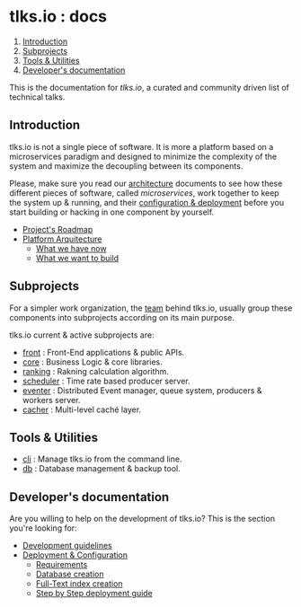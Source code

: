# tlks.io : docs

1. [Introduction](#introduction)
2. [Subprojects](#subprojects)
3. [Tools & Utilities](#tools-utilities)
4. [Developer's documentation](#developers-documentation)

This is the documentation for *tlks.io*, a curated and community driven list
of technical talks.

## Introduction

tlks.io is not a single piece of software. It is more a platform based on a
microservices paradigm and designed to minimize the complexity of the system
and maximize the decoupling between its components.

Please, make sure you read our [architecture](arquitecture.md) documents
to see how these different pieces of software, called *microservices*, work
together to keep the system up & running, and their
[configuration & deployment](deploy.md) before you start building or hacking
in one component by yourself.

* [Project's Roadmap](roadmap.md)
* [Platform Arquitecture](arquitecture.md)
    * [What we have now](arquitecture.md#what-we-have-now)
    * [What we want to build](arquitecture.md#what-we-want-to-build)

## Subprojects

For a simpler work organization, the [team](http://tlks.io/about) behind
tlks.io, usually group these components into subprojects according on its
main purpose.

tlks.io current & active subprojects are:

* [front](subprojects/front.md) : Front-End applications & public APIs.
* [core](subprojects/core.md) : Business Logic & core libraries.
* [ranking](subprojects/ranking.md) : Rakning calculation algorithm.
* [scheduler](subprojects/scheduler.md) : Time rate based producer server.
* [eventer](subprojects/eventer.md) : Distributed Event manager, queue system,
  producers & workers server.
* [cacher](subprojects/cacher.md) : Multi-level caché layer.

## Tools & Utilities

* [cli](tools/cli.md) : Manage tlks.io from the command line.
* [db](tools/db.md) : Database management & backup tool.

## Developer's documentation

Are you willing to help on the development of tlks.io? This is the section
you're looking for:

* [Development guidelines](developers/guidelines.md)
* [Deployment & Configuration](developers/deploy.md)
    * [Requirements](developers/deploy.md#requirements)
    * [Database creation](developers/deploy.md#database-creation)
    * [Full-Text index creation](developers/deploy.md#full-text-index-creation)
    * [Step by Step deployment guide](developers/deploy.md#step-by-step-deployment-guide)
